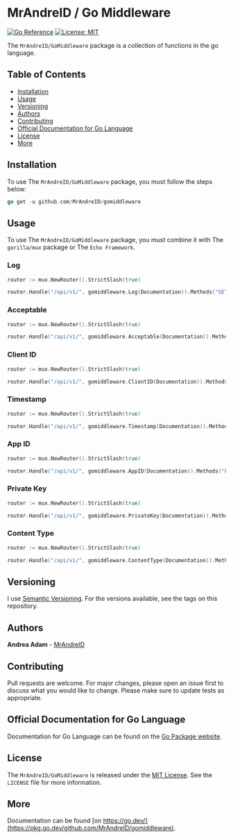 # MrAndreID / Go Middleware

[![Go Reference](https://pkg.go.dev/badge/github.com/MrAndreID/gomiddleware.svg)](https://pkg.go.dev/github.com/MrAndreID/gomiddleware) [![License: MIT](https://img.shields.io/badge/License-MIT-yellow.svg)](https://opensource.org/licenses/MIT)

The `MrAndreID/GoMiddleware` package is a collection of functions in the go language.

## Table of Contents

* [Installation](#installation)
* [Usage](#usage)
* [Versioning](#versioning)
* [Authors](#authors)
* [Contributing](#contributing)
* [Official Documentation for Go Language](#official-documentation-for-go-language)
* [License](#license)
* [More](#more)

## Installation

To use The `MrAndreID/GoMiddleware` package, you must follow the steps below:

```go
go get -u github.com/MrAndreID/gomiddleware
```

## Usage

To use The `MrAndreID/GoMiddleware` package, you must combine it with The `gorilla/mux` package or The `Echo Framework`.

### Log

```go
router := mux.NewRouter().StrictSlash(true)

router.Handle("/api/v1/", gomiddleware.Log(Documentation)).Methods("GET")
```

### Acceptable

```go
router := mux.NewRouter().StrictSlash(true)

router.Handle("/api/v1/", gomiddleware.Acceptable(Documentation)).Methods("POST")
```

### Client ID

```go
router := mux.NewRouter().StrictSlash(true)

router.Handle("/api/v1/", gomiddleware.ClientID(Documentation)).Methods("POST")
```

### Timestamp

```go
router := mux.NewRouter().StrictSlash(true)

router.Handle("/api/v1/", gomiddleware.Timestamp(Documentation)).Methods("POST")
```

### App ID

```go
router := mux.NewRouter().StrictSlash(true)

router.Handle("/api/v1/", gomiddleware.AppID(Documentation)).Methods("POST")
```

### Private Key

```go
router := mux.NewRouter().StrictSlash(true)

router.Handle("/api/v1/", gomiddleware.PrivateKey(Documentation)).Methods("POST")
```

### Content Type

```go
router := mux.NewRouter().StrictSlash(true)

router.Handle("/api/v1/", gomiddleware.ContentType(Documentation)).Methods("POST")
```

## Versioning

I use [Semantic Versioning](https://semver.org/). For the versions available, see the tags on this repository. 

## Authors

**Andrea Adam** - [MrAndreID](https://github.com/MrAndreID/)

## Contributing

Pull requests are welcome. For major changes, please open an issue first to discuss what you would like to change.
Please make sure to update tests as appropriate.

## Official Documentation for Go Language

Documentation for Go Language can be found on the [Go Package website](https://pkg.go.dev/).

## License

The `MrAndreID/GoMiddleware` is released under the [MIT License](https://opensource.org/licenses/MIT). See the `LICENSE` file for more information.

## More

Documentation can be found [on https://go.dev/](https://pkg.go.dev/github.com/MrAndreID/gomiddleware).
